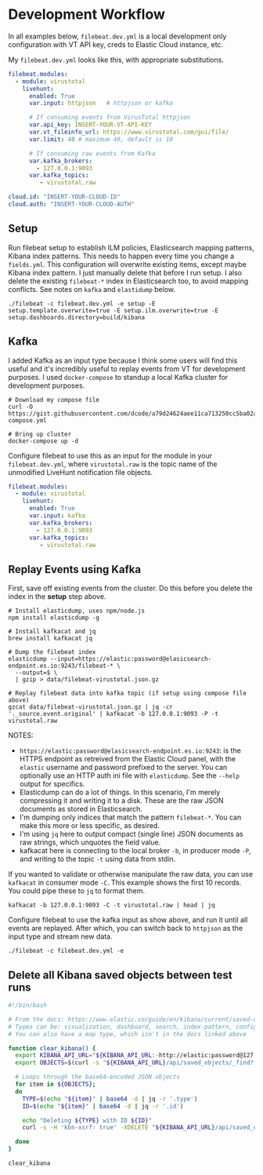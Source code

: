 # Development Workflow

In all examples below, `filebeat.dev.yml` is a local development only configuration with VT API key, creds to Elastic Cloud instance, etc.

My `filebeat.dev.yml` looks like this, with appropriate substitutions.

```yml
filebeat.modules:
  - module: virustotal
    livehunt:
      enabled: True
      var.input: httpjson   # httpjson or kafka

      # If consuming events from VirusTotal httpjson
      var.api_key: INSERT-YOUR-VT-API-KEY
      var.vt_fileinfo_url: https://www.virustotal.com/gui/file/
      var.limit: 40 # maximum 40, default is 10

      # If consuming raw events from Kafka
      var.kafka_brokers:
        - 127.0.0.1:9093
      var.kafka_topics:
         - virustotal.raw

cloud.id: "INSERT-YOUR-CLOUD-ID"
cloud.auth: "INSERT-YOUR-CLOUD-AUTH"
```

## Setup

Run filebeat setup to establish ILM policies, Elasticsearch mapping patterns, Kibana index patterns. This needs to happen every time you change a `fields.yml`. This configuration will overwrite existing items, except maybe Kibana index pattern. I just manually delete that before I run setup. I also delete the existing `filebeat-*` index in Elasticsearch too, to avoid mapping conflicts. See notes on `kafka` and `elastidump` below.

```shell
./filebeat -c filebeat.dev.yml -e setup -E setup.template.overwrite=true -E setup.ilm.overwrite=true -E setup.dashboards.directory=build/kibana
```

## Kafka

I added Kafka as an input type because I think some users will find this useful and it's incredibly useful to replay events from VT for development purposes. I used `docker-compose` to standup a local Kafka cluster for development purposes.

```shell
# Download my compose file
curl -O https://gist.githubusercontent.com/dcode/a79d24624aee11ca713250cc5ba02a22/raw/e519b85bad45b3a2f757fbdc2f9808c94969cf13/docker-compose.yml

# Bring up cluster
docker-compose up -d
```

Configure filebeat to use this as an input for the module in your `filebeat.dev.yml`, where `virustotal.raw` is the topic name of the unmodified LiveHunt notification file objects.

```yaml
filebeat.modules:
  - module: virustotal
    livehunt:
      enabled: True
      var.input: kafka
      var.kafka_brokers:
        - 127.0.0.1:9093
      var.kafka_topics:
         - virustotal.raw
```

## Replay Events using Kafka

First, save off existing events from the cluster. Do this before you delete the index in the **setup** step above.

```shell
# Install elasticdump, uses npm/node.js
npm install elasticdump -g

# Install kafkacat and jq
brew install kafkacat jq

# Dump the filebeat index
elasticdump --input=https://elastic:password@elasicsearch-endpoint.es.io:9243/filebeat-* \
  --output=$ \
  | gzip > data/filebeat-virustotal.json.gz

# Replay filebeat data into kafka topic (if setup using compose file above)
gzcat data/filebeat-virustotal.json.gz | jq -cr '._source.event.original' | kafkacat -b 127.0.0.1:9093 -P -t virustotal.raw
```

NOTES:

- `https://elastic:password@elasicsearch-endpoint.es.io:9243`: is the HTTPS endpoint as retreived from the Elastic Cloud panel, with the `elastic` username and password prefixed to the server. You can optionally use an HTTP auth ini file with `elasticdump`. See the `--help` output for specifics.
- Elasticdump can do a lot of things. In this scenario, I'm merely compressing it and writing it to a disk. These are the raw JSON documents as stored in Elasticsearch.
- I'm dumping only indices that match the pattern `filebeat-*`. You can make this more or less specific, as desired.
- I'm using `jq` here to output compact (single line) JSON documents as raw strings, which unquotes the field value.
- kafkacat here is connecting to the local broker `-b`, in producer mode `-P`, and writing to the topic `-t` using data from stdin.

If you wanted to validate or otherwise manipulate the raw data, you can use `kafkacat` in consumer mode `-C`. This example shows the first 10 records. You could pipe these to `jq` to format them.

```shell
kafkacat -b 127.0.0.1:9093 -C -t virustotal.raw | head | jq
```

Configure filebeat to use the kafka input as show above, and run it until all events are replayed. After which, you can switch back to `httpjson` as the input type and stream new data.

```shell
./filebeat -c filebeat.dev.yml -e
```
## Delete all Kibana saved objects between test runs

```bash
#!/bin/bash

# From the docs: https://www.elastic.co/guide/en/kibana/current/saved-objects-api-get.html#saved-objects-api-get-params
# Types can be: visualization, dashboard, search, index-pattern, config, timelion-sheet
# You can also have a map type, which isn't in the docs linked above

function clear_kibana() {
  export KIBANA_API_URL="${KIBANA_API_URL:-http://elastic:password@127.0.0.1:5601}"
  export OBJECTS=$(curl -s "${KIBANA_API_URL}/api/saved_objects/_find?fields=id&type=index-pattern&type=visualization&type=dashboard&type=search&type=index-pattern&type=timelion-sheet&type=map&per_page=1000" | jq -rc '.saved_objects[] | {"type": .type, "id": .id } | @base64')

  # Loops through the base64-encoded JSON objects
  for item in ${OBJECTS};
  do
    TYPE=$(echo "${item}" | base64 -d | jq -r '.type')
    ID=$(echo "${item}" | base64 -d | jq -r '.id')

    echo "Deleting ${TYPE} with ID ${ID}"
    curl -s -H 'kbn-xsrf: true' -XDELETE "${KIBANA_API_URL}/api/saved_objects/${TYPE}/${ID}" >/dev/null

  done
}

clear_kibana
```
